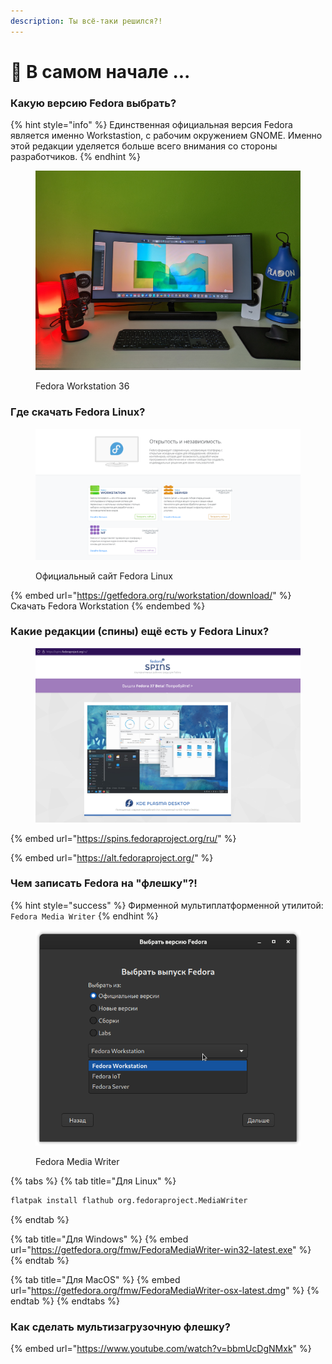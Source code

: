 ```yaml
---
description: Ты всё-таки решился?!
---
```


# 🦉 В самом начале ...

### Какую верcию Fedora выбрать?

{% hint style="info" %}
Единственная официальная версия Fedora является именно Workstastion, c рабочим окружением GNOME. Именно этой редакции уделяется больше всего внимания со стороны разработчиков.
{% endhint %}

<figure><img src="../../.gitbook/assets/PXL_20221029_103214073.jpg" alt="fedora linux workstation gnome "><figcaption><p>Fedora Workstation 36</p></figcaption></figure>

### Где скачать Fedora Linux?

<figure><img src="../../.gitbook/assets/Снимок экрана от 2022-10-29 12-24-46.png" alt=""><figcaption><p>Официальный сайт Fedora Linux</p></figcaption></figure>

{% embed url="https://getfedora.org/ru/workstation/download/" %}
Скачать Fedora Workstation
{% endembed %}

### Какие редакции (спины) ещё есть у Fedora Linux?

<figure><img src="../../.gitbook/assets/Снимок экрана от 2022-10-29 12-27-35.png" alt=""><figcaption></figcaption></figure>

{% embed url="https://spins.fedoraproject.org/ru/" %}

{% embed url="https://alt.fedoraproject.org/" %}

### Чем записать Fedora на "флешку"?!

{% hint style="success" %}
Фирменной мультиплатформенной утилитой: `Fedоra Media Writer`
{% endhint %}

<figure><img src="../../.gitbook/assets/Снимок экрана от 2022-10-29 12-34-01.png" alt="fedora media writer"><figcaption><p>Fedora Media Writer</p></figcaption></figure>

{% tabs %}
{% tab title="Для Linux" %}
```bash
flatpak install flathub org.fedoraproject.MediaWriter
```
{% endtab %}

{% tab title="Для Windows" %}
{% embed url="https://getfedora.org/fmw/FedoraMediaWriter-win32-latest.exe" %}
{% endtab %}

{% tab title="Для MacOS" %}
{% embed url="https://getfedora.org/fmw/FedoraMediaWriter-osx-latest.dmg" %}
{% endtab %}
{% endtabs %}

### Как сделать мультизагрузочную флешку?

{% embed url="https://www.youtube.com/watch?v=bbmUcDgNMxk" %}
